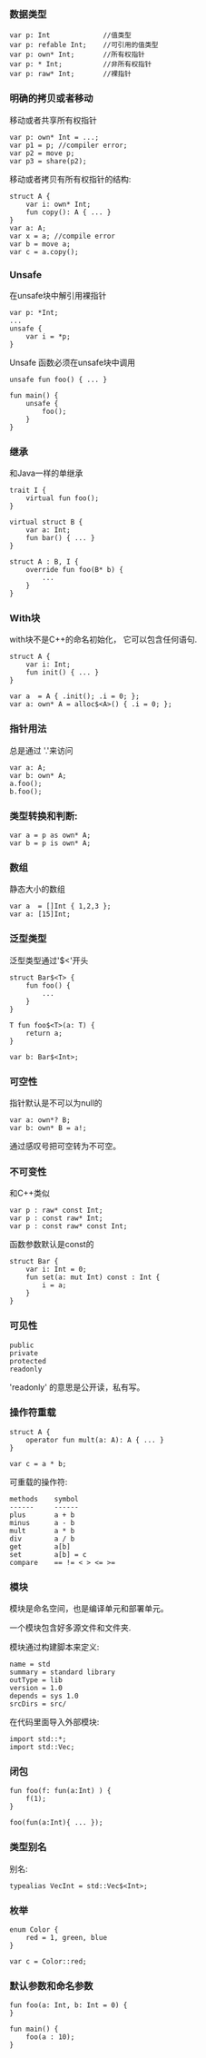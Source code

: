 
### 数据类型

```
var p: Int             //值类型
var p: refable Int;    //可引用的值类型
var p: own* Int;       //所有权指针
var p: * Int;          //非所有权指针
var p: raw* Int;       //裸指针
```


### 明确的拷贝或者移动

移动或者共享所有权指针
```
var p: own* Int = ...;
var p1 = p; //compiler error;
var p2 = move p;
var p3 = share(p2);
```

移动或者拷贝有所有权指针的结构:
```
struct A {
    var i: own* Int;
    fun copy(): A { ... }
}
var a: A;
var x = a; //compile error
var b = move a;
var c = a.copy();
```

### Unsafe
在unsafe块中解引用裸指针

```
var p: *Int;
...
unsafe {
    var i = *p;
}
```

Unsafe 函数必须在unsafe块中调用
```
unsafe fun foo() { ... }

fun main() {
    unsafe {
        foo();
    }
}
```

### 继承

和Java一样的单继承
```
trait I {
    virtual fun foo();
}

virtual struct B {
    var a: Int;
    fun bar() { ... }
}

struct A : B, I {
    override fun foo(B* b) {
        ...
    }
}

```

### With块

with块不是C++的命名初始化， 它可以包含任何语句.
```
struct A {
    var i: Int;
    fun init() { ... }
}

var a  = A { .init(); .i = 0; };
var a: own* A = alloc$<A>() { .i = 0; };
```


### 指针用法

总是通过 '.'来访问
```
var a: A;
var b: own* A;
a.foo();
b.foo();
```

### 类型转换和判断:
```
var a = p as own* A;
var b = p is own* A;
```

### 数组

静态大小的数组
```
var a  = []Int { 1,2,3 };
var a: [15]Int;
```


### 泛型类型
泛型类型通过'$<'开头
```
struct Bar$<T> {
    fun foo() {
        ...
    }
}

T fun foo$<T>(a: T) {
    return a;
}

var b: Bar$<Int>;
```

### 可空性

指针默认是不可以为null的
```
var a: own*? B;
var b: own* B = a!;
```
通过感叹号把可空转为不可空。

### 不可变性

和C++类似
```
var p : raw* const Int;
var p : const raw* Int;
var p : const raw* const Int;
```

函数参数默认是const的
```
struct Bar {
    var i: Int = 0;
    fun set(a: mut Int) const : Int {
        i = a;
    }
}
```

### 可见性
```
public
private
protected
readonly
```
'readonly' 的意思是公开读，私有写。

### 操作符重载

```
struct A {
    operator fun mult(a: A): A { ... }
}

var c = a * b;
```

可重载的操作符:
```
methods    symbol
------     ------
plus       a + b 
minus      a - b 
mult       a * b 
div        a / b 
get        a[b] 
set        a[b] = c
compare    == != < > <= >=
```

### 模块

模块是命名空间，也是编译单元和部署单元。

一个模块包含好多源文件和文件夹.

模块通过构建脚本来定义:
```
name = std
summary = standard library
outType = lib
version = 1.0
depends = sys 1.0
srcDirs = src/
```

在代码里面导入外部模块:
```
import std::*;
import std::Vec;
```

### 闭包

```
fun foo(f: fun(a:Int) ) {
    f(1);
}

foo(fun(a:Int){ ... });
```

### 类型别名

别名:
```
typealias VecInt = std::Vec$<Int>;
```

### 枚举

```
enum Color {
    red = 1, green, blue
}

var c = Color::red;
```

### 默认参数和命名参数

```
fun foo(a: Int, b: Int = 0) {
}

fun main() {
    foo(a : 10);
}
```
